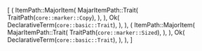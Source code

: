 [
    (
        ItemPath::MajorItem(
            MajarItemPath::Trait(
                TraitPath(`core::marker::Copy`),
            ),
        ),
        Ok(
            DeclarativeTerm(`core::basic::Trait`),
        ),
    ),
    (
        ItemPath::MajorItem(
            MajarItemPath::Trait(
                TraitPath(`core::marker::Sized`),
            ),
        ),
        Ok(
            DeclarativeTerm(`core::basic::Trait`),
        ),
    ),
]